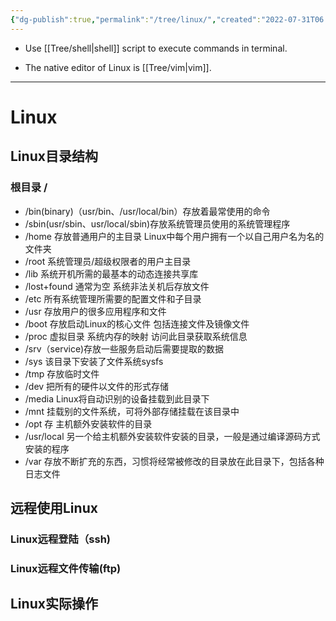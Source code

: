 ```yaml
---
{"dg-publish":true,"permalink":"/tree/linux/","created":"2022-07-31T06:48:34.422+08:00","updated":"2023-08-26T19:56:56.885+08:00"}
---
```



- Use [[Tree/shell\|shell]] script  to execute commands in terminal.

- The native editor of Linux is [[Tree/vim\|vim]].

---

# Linux

## Linux目录结构

### 根目录 /

- /bin(binary)（usr/bin、/usr/local/bin）存放着最常使用的命令
- /sbin(usr/sbin、usr/local/sbin)存放系统管理员使用的系统管理程序
- /home 存放普通用户的主目录 Linux中每个用户拥有一个以自己用户名为名的文件夹
- /root 系统管理员/超级权限者的用户主目录
- /lib 系统开机所需的最基本的动态连接共享库
- /lost+found 通常为空 系统非法关机后存放文件 
- /etc 所有系统管理所需要的配置文件和子目录
- /usr 存放用户的很多应用程序和文件
- /boot 存放启动Linux的核心文件 包括连接文件及镜像文件
- /proc 虚拟目录 系统内存的映射 访问此目录获取系统信息
- /srv（service)存放一些服务启动后需要提取的数据 
- /sys 该目录下安装了文件系统sysfs
- /tmp 存放临时文件
- /dev 把所有的硬件以文件的形式存储
- /media Linux将自动识别的设备挂载到此目录下
- /mnt 挂载别的文件系统，可将外部存储挂载在该目录中
- /opt 存 主机额外安装软件的目录 
- /usr/local 另一个给主机额外安装软件安装的目录，一般是通过编译源码方式安装的程序
- /var 存放不断扩充的东西，习惯将经常被修改的目录放在此目录下，包括各种日志文件

## 远程使用Linux

### Linux远程登陆（ssh)

### Linux远程文件传输(ftp)

## Linux实际操作



